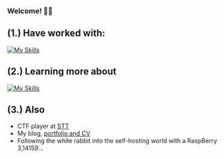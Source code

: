 ### Welcome! 👨‍💻

## (1.) Have worked with:
[![My Skills](https://skillicons.dev/icons?i=c,java,py,bash,docker,azure,ansible,postgresql,flask,html,js,css,react)](https://skillicons.dev)

## (2.) Learning more about
[![My Skills](https://skillicons.dev/icons?i=nix,pytorch,scikitlearn)](https://skillicons.dev) <br />

## (3.) Also
- CTF player at <a href="https://sectt.github.io/">STT</a>
- My blog, <a href="https://axelamc.com">portfolio and CV</a>
- Following the white rabbit into the self-hosting world with a RaspBerry 3,14159...
